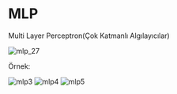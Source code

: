 # MLP
Multi Layer Perceptron(Çok Katmanlı Algılayıcılar)

![mlp_27](https://github.com/bfatmab/MLP/assets/98351901/bf5f4f00-0154-4c02-9556-01a086aa820c)

Örnek:

![mlp3](https://github.com/bfatmab/MLP/assets/98351901/72065529-d8ec-4891-ad53-d92b233178b9)
![mlp4](https://github.com/bfatmab/MLP/assets/98351901/11e6420d-5377-41b8-b005-1df9daeb07cf)
![mlp5](https://github.com/bfatmab/MLP/assets/98351901/ff672c36-ef2b-4bb8-be26-5a3deddefd22)
